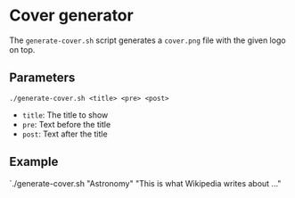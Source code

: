 # Cover generator

The `generate-cover.sh` script generates a `cover.png` file with the given logo on top.

## Parameters

`./generate-cover.sh <title> <pre> <post>`

* `title`: The title to show
* `pre`: Text before the title
* `post`: Text after the title

## Example

`./generate-cover.sh "Astronomy" "This is what Wikipedia writes about ..."
